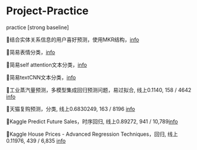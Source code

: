 # Project-Practice
practice [strong baseline]



🚩结合实体关系信息的用户喜好预测，使用MKR结构，[info](./结合知识图谱的电影推荐)

🚩简易表情分类，[info](./[CV]人脸表情识别base)

🚩简易self attention文本分类，[info](./[CV]人脸表情识别base)

🚩简易textCNN文本分类，[info](./[CV]人脸表情识别base)



🚩工业蒸汽量预测，多模型集成回归预测问题，易过拟合, 线上0.1140,  158 / 4642 [info](./[ML]-Tianchi-工业蒸汽预测)

🚩天猫复购预测，分类, 线上0.6830249,  163 / 8196 [info](./[ML]-Tianchi-天猫重复购买)

🚩Kaggle Predict Future Sales，时序回归, 线上0.89272,  941 / 10,789[info](./[ML]房价预测)

🚩Kaggle House Prices - Advanced Regression Techniques，回归, 线上0.11976,  439 / 6,835 [info](./[ML]地震预测)